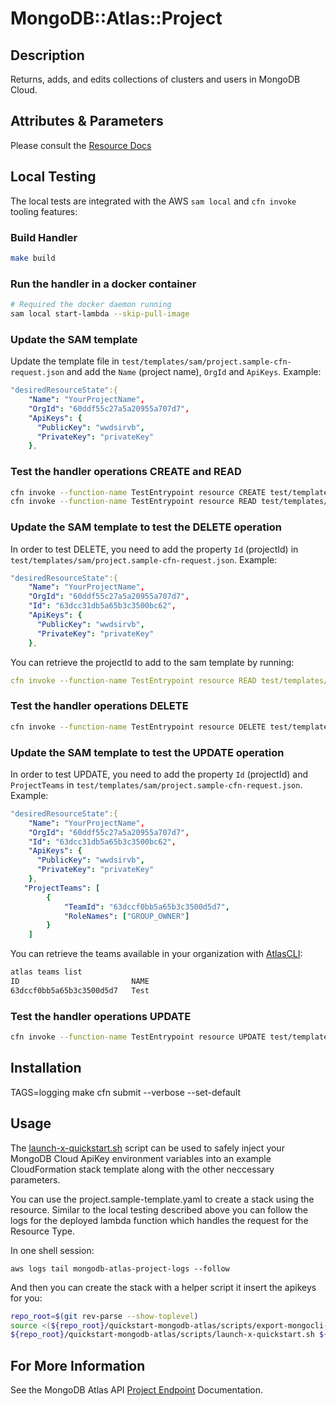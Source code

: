 # MongoDB::Atlas::Project

## Description
Returns, adds, and edits collections of clusters and users in MongoDB Cloud.

## Attributes & Parameters

Please consult the [Resource Docs](docs/README.md)

## Local Testing

The local tests are integrated with the AWS `sam local` and `cfn invoke` tooling features:

### Build Handler
```bash
make build
```
### Run the handler in a docker container
```bash
# Required the docker daemon running
sam local start-lambda --skip-pull-image
```

### Update the SAM template
Update the template file in `test/templates/sam/project.sample-cfn-request.json` and add the `Name` (project name), `OrgId` and `ApiKeys`.
Example:
```yaml
"desiredResourceState":{
    "Name": "YourProjectName",
    "OrgId": "60ddf55c27a5a20955a707d7",
    "ApiKeys": {
      "PublicKey": "wwdsirvb",
      "PrivateKey": "privateKey"
    },
```

### Test the handler operations CREATE and READ
```bash
cfn invoke --function-name TestEntrypoint resource CREATE test/templates/project.sample-cfn-request.json
cfn invoke --function-name TestEntrypoint resource READ test/templates/project.sample-cfn-request.json
```

### Update the SAM template to test the DELETE operation
In order to test DELETE, you need to add the property `Id` (projectId) in `test/templates/sam/project.sample-cfn-request.json`.
Example:
```yaml
"desiredResourceState":{
    "Name": "YourProjectName",
    "OrgId": "60ddf55c27a5a20955a707d7",
    "Id": "63dcc31db5a65b3c3500bc62",
    "ApiKeys": {
      "PublicKey": "wwdsirvb",
      "PrivateKey": "privateKey"
    },
```
You can retrieve the projectId to add to the sam template by running:
```yaml
cfn invoke --function-name TestEntrypoint resource READ test/templates/project.sample-cfn-request.json
```
### Test the handler operations DELETE
```bash
cfn invoke --function-name TestEntrypoint resource DELETE test/templates/project.sample-cfn-request.json
```
### Update the SAM template to test the UPDATE operation
In order to test UPDATE, you need to add the property `Id` (projectId) and `ProjectTeams` in `test/templates/sam/project.sample-cfn-request.json`.
Example:
```yaml
"desiredResourceState":{
    "Name": "YourProjectName",
    "OrgId": "60ddf55c27a5a20955a707d7",
    "Id": "63dcc31db5a65b3c3500bc62",
    "ApiKeys": {
      "PublicKey": "wwdsirvb",
      "PrivateKey": "privateKey"
    },
   "ProjectTeams": [
        {
            "TeamId": "63dccf0bb5a65b3c3500d5d7",
            "RoleNames": ["GROUP_OWNER"]
        }
    ]
```
You can retrieve the teams available in your organization with [AtlasCLI](https://github.com/mongodb/mongodb-atlas-cli):
```bash
atlas teams list
ID                         NAME
63dccf0bb5a65b3c3500d5d7   Test
```
### Test the handler operations UPDATE
```bash
cfn invoke --function-name TestEntrypoint resource UPDATE test/templates/project.sample-cfn-request.json
```

## Installation
TAGS=logging make
cfn submit --verbose --set-default

## Usage

The [launch-x-quickstart.sh](../../quickstart-mongodb-atlas/scripts/launch-x-quickstart.sh) script
can be used to safely inject your MongoDB Cloud ApiKey environment variables into an example
CloudFormation stack template along with the other neccessary parameters.

You can use the project.sample-template.yaml to create a stack using the resource.
Similar to the local testing described above you can follow the logs for the deployed
lambda function which handles the request for the Resource Type.

In one shell session:
```
aws logs tail mongodb-atlas-project-logs --follow
```

And then you can create the stack with a helper script it insert the apikeys for you:


```bash
repo_root=$(git rev-parse --show-toplevel)
source <(${repo_root}/quickstart-mongodb-atlas/scripts/export-mongocli-config.py)
${repo_root}/quickstart-mongodb-atlas/scripts/launch-x-quickstart.sh ${repo_root}/cfn-resources/project/test/project.sample-template.yaml SampleProject1 ParameterKey=OrgId,ParameterValue=${ATLAS_ORG_ID}
```

## For More Information 
See the MongoDB Atlas API [Project Endpoint](https://www.mongodb.com/docs/atlas/reference/api-resources-spec/#tag/Projects) Documentation.
